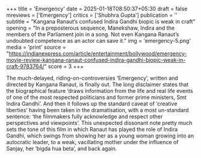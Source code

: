 +++
title = 'Emergency'
date = 2025-01-18T08:50:37+05:30
draft = false
mreviews = ['Emergency']
critics = ['Shubhra Gupta']
publication = ''
subtitle = "Kangana Ranaut’s confused Indira Gandhi biopic is weak in craft"
opening = "In a preposterous sequence, Manekshaw, Indira and the members of the Parliament join in a song. Not even Kangana Ranaut’s undoubted competence as an actor can save it."
img = 'emergency-5.png'
media = 'print'
source = "https://indianexpress.com/article/entertainment/bollywood/emergency-movie-review-kangana-ranaut-confused-indira-gandhi-biopic-weak-in-craft-9783764/"
score = 3
+++

The much-delayed, riding-on-controversies ‘Emergency’, written and directed by Kangana Ranaut, is finally out. The long disclaimer states that the biographical feature ‘draws information from the life and real life events of one of the most respected politicians and former prime ministers, Smt Indira Gandhi’. And then it follows up the standard caveat of ‘creative liberties’ having been taken in the dramatisation, with a most un-standard sentence: ‘the filmmakers fully acknowledge and respect other perspectives and viewpoints’. This unexpected dissonant note pretty much sets the tone of this film in which Ranaut has played the role of Indira Gandhi, which swings from showing her as a young woman growing into an autocratic leader, to a weak, vacillating mother under the influence of Sanjay, her ‘bigda hua beta’, and back again.
